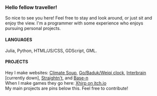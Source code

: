 ### Hello fellow traveller!
So nice to see you here! Feel free to stay and look around, or just sit and enjoy the view. I'm a programmer with some experience who enjoys pursuing personal projects.

#### LANGUAGES
Julia, Python, HTML/JS/CSS, GDScript, GML.  

#### PROJECTS
Hey I make websites: [Climate Soup](https://climatesoup.co.uk/), [Go/Baduk/Weiqi clock](https://www.badukclock.com/), [Interbrain](https://www.interbrain.co.uk/) [currently down], [Straightn't](https://straightnt.netlify.app/), and [Base-n](https://basen.netlify.app/)  
When I make games they go here: [Xhirp on itch.io](https://xhrip.itch.io/)  
My main projects are pins below this. Feel free to contribute!
